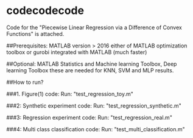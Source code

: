 # codecodecode

Code for the "Piecewise Linear Regression via a Difference of Convex Functions" is attached.

##Prerequisites:
MATLAB version > 2016
either of MATLAB optimization toolbox or gurobi integrated with MATLAB (much faster)

##Optional:
MATLAB Statistics and Machine learning Toolbox, Deep learning Toolbox these are needed for KNN, SVM and MLP results.


##How to run?

###1. Figure(1) code:
Run: "test_regression_toy.m"

###2: Synthetic experiment code:
Run:  "test_regression_synthetic.m"

###3: Regression experiment code:
Run:  "test_regression_real.m"

###4: Multi class classification code:
Run:  "test_multi_classification.m"

